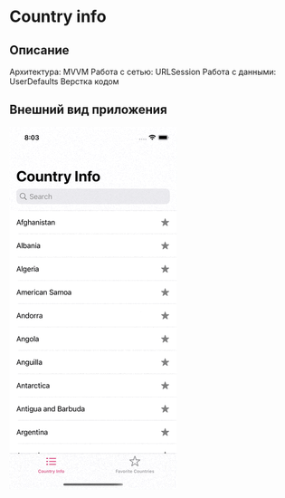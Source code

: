 #  Country info      
## Описание       
Архитектура: MVVM
Работа с сетью: URLSession
Работа с данными: UserDefaults
Верстка кодом

## Внешний вид приложения

![Внешний вид приложения](./Demonstration.gif)



